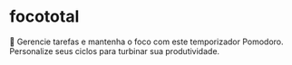 # focototal
🍅 Gerencie tarefas e mantenha o foco com este temporizador Pomodoro. Personalize seus ciclos para turbinar sua produtividade.
